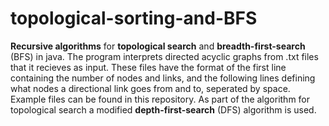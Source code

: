 # topological-sorting-and-BFS

**Recursive algorithms** for **topological search** and **breadth-first-search** (BFS) in java. The program interprets directed acyclic graphs from .txt files that it recieves as input. These files have the format of the first line containing the number of nodes and links, and the following lines defining what nodes a directional link goes from and to, seperated by space. Example files can be found in this repository. As part of the algorithm for topological search a modified **depth-first-search** (DFS) algorithm is used.
